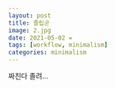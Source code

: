 ```yaml
---
layout: post
title: 졸립군
image: 2.jpg
date: 2021-05-02 =
tags: [workflow, minimalism]
categories: minimalism
---
```

짜친다 졸려...
